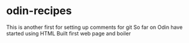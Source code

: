 # odin-recipes
This is another first for setting up comments for git
So far on Odin have started using HTML
Built first web page and boiler 

